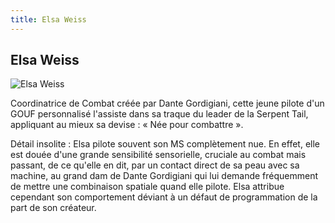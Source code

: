 ```yaml
---
title: Elsa Weiss
---
```


Elsa Weiss
----------


![Elsa Weiss](/images/stories/manga/astray/persos/Elsa_Weiss_head.jpg)

Coordinatrice de Combat créée par Dante Gordigiani, cette jeune pilote d'un GOUF personnalisé l'assiste dans sa traque du leader de la Serpent Tail, appliquant au mieux sa devise : « Née pour combattre ». 


Détail insolite : Elsa pilote souvent son MS complètement nue. En effet, elle est douée d'une grande sensibilité sensorielle, cruciale au combat mais passant, de ce qu'elle en dit, par un contact direct de sa peau avec sa machine, au grand dam de Dante Gordigiani qui lui demande fréquemment de mettre une combinaison spatiale quand elle pilote. Elsa attribue cependant son comportement déviant à un défaut de programmation de la part de son créateur.



